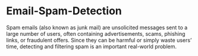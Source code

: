 # Email-Spam-Detection
Spam emails (also known as junk mail) are unsolicited messages sent to a large number of users, often containing advertisements, scams, phishing links, or fraudulent offers. Since they can be harmful or simply waste users’ time, detecting and filtering spam is an important real-world problem.
